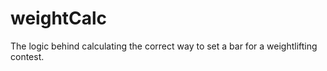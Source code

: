 # weightCalc
The logic behind calculating the correct way to set a bar for a weightlifting contest.

